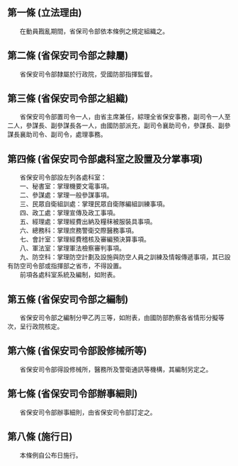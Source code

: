 第一條 (立法理由)
-----------------
　　在動員戡亂期間，省保司令部依本條例之規定組織之。  


第二條 (省保安司令部之隸屬)
---------------------------
　　省保安司令部隸屬於行政院，受國防部指揮監督。  


第三條 (省保安司令部之組織)
---------------------------
　　省保安司令部置司令一人，由省主席兼任，綜理全省保安事務，副司令一人至二人，參謀長、副參謀長各一人，由國防部派充，副司令襄助司令，參謀長、副參謀長襄助司令、副司令，處理事務。  


第四條 (省保安司令部處科室之設置及分掌事項)
-------------------------------------------
　　省保安司令部設左列各處科室：  
　　一、秘書室：掌理機要文電事項。  
　　二、參謀處：掌理一般參謀事項。  
　　三、民眾自衛組訓處：掌理民眾自衛隊編組訓練事項。  
　　四、政工處：掌理宣傳及政工事項。  
　　五、經理處：掌理經費出納及糧秣被服裝具事項。  
　　六、總務科：掌理庶務警衛交際醫務事項。  
　　七、會計室：掌理經費稽核及審編預決算事項。  
　　八、軍法室：掌理軍法檢察審判事項。  
　　九、防空科：掌理防空計劃及設施與防空人員之訓練及情報傳遞事項，其已設有防空司令部或指揮部之省市，不得設置。  
　　前項各處科室系統及編制，如附表。  


第五條 (省保安司令部之編制)
---------------------------
　　省保安司令部之編制分甲乙丙三等，如附表，由國防部酌察各省情形分擬等次，呈行政院核定。  


第六條 (省保安司令部設修械所等)
-------------------------------
　　省保安司令部得設修械所，醫務所及警衛通訊等機構，其編制另定之。  


第七條 (省保安司令部辦事細則)
-----------------------------
　　省保安司令部辦事細則，由省保安司令部訂定之。  


第八條 (施行日)
---------------
　　本條例自公布日施行。
